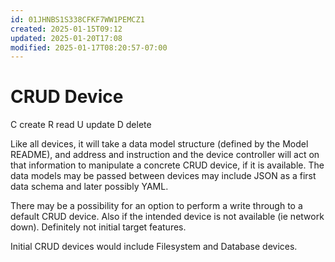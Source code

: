 ```yaml
---
id: 01JHNBS1S338CFKF7WW1PEMCZ1
created: 2025-01-15T09:12
updated: 2025-01-20T17:08
modified: 2025-01-17T08:20:57-07:00
---
```

# CRUD Device

C create
R read
U update
D delete

Like all devices, it will take a data model structure (defined by the Model README), and address and instruction and the device controller will act on that information to manipulate a concrete CRUD device, if it is available.  The data models may be passed between devices may include JSON as a first data schema and later possibly YAML.

There may be a possibility for an option to perform a write through to a default CRUD device.  Also if the intended device is not available (ie network down).  Definitely not initial target features.

Initial CRUD devices would include Filesystem and Database devices.

